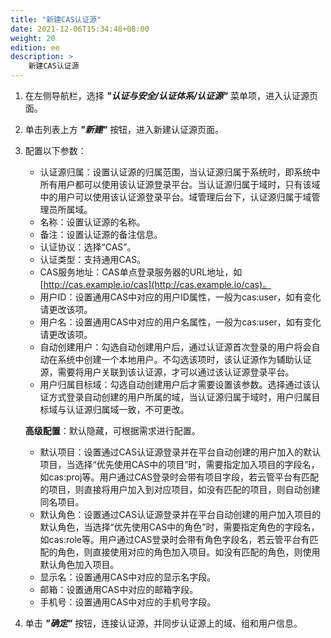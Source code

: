 ```yaml
---
title: "新建CAS认证源"
date: 2021-12-06T15:34:48+08:00
weight: 20
edition: ee
description: >
    新建CAS认证源
---
```


1. 在左侧导航栏，选择 **_"认证与安全/认证体系/认证源"_** 菜单项，进入认证源页面。
2. 单击列表上方 **_"新建"_** 按钮，进入新建认证源页面。
2. 配置以下参数：
    - 认证源归属：设置认证源的归属范围，当认证源归属于系统时，即系统中所有用户都可以使用该认证源登录平台。当认证源归属于域时，只有该域中的用户可以使用该认证源登录平台。域管理后台下，认证源归属于域管理员所属域。
    - 名称：设置认证源的名称。
    - 备注：设置认证源的备注信息。
    - 认证协议：选择“CAS”。
    - 认证类型：支持通用CAS。
    - CAS服务地址：CAS单点登录服务器的URL地址，如[http://cas.example.io/cas](http://cas.example.io/cas)。
    - 用户ID：设置通用CAS中对应的用户ID属性，一般为cas:user，如有变化请更改该项。
    - 用户名：设置通用CAS中对应的用户名属性，一般为cas:user，如有变化请更改该项。
    - 自动创建用户：勾选自动创建用户后，通过认证源首次登录的用户将会自动在系统中创建一个本地用户。不勾选该项时，该认证源作为辅助认证源，需要将用户关联到该认证源，才可以通过该认证源登录平台。
    - 用户归属目标域：勾选自动创建用户后才需要设置该参数。选择通过该认证方式登录自动创建的用户所属的域，当认证源归属于域时，用户归属目标域与认证源归属域一致，不可更改。
         
    **高级配置**：默认隐藏，可根据需求进行配置。

    - 默认项目：设置通过CAS认证源登录并在平台自动创建的用户加入的默认项目，当选择“优先使用CAS中的项目”时，需要指定加入项目的字段名，如cas:proj等。用户通过CAS登录时会带有项目字段，若云管平台有匹配的项目，则直接将用户加入到对应项目，如没有匹配的项目，则自动创建同名项目。
    - 默认角色：设置通过CAS认证源登录并在平台自动创建的用户加入项目的默认角色，当选择“优先使用CAS中的角色”时，需要指定角色的字段名，如cas:role等。用户通过CAS登录时会带有角色字段名，若云管平台有匹配的角色，则直接使用对应的角色加入项目。如没有匹配的角色，则使用默认角色加入项目。
    - 显示名：设置通用CAS中对应的显示名字段。
    - 邮箱：设置通用CAS中对应的邮箱字段。
    - 手机号：设置通用CAS中对应的手机号字段。
3. 单击 **_"确定"_** 按钮，连接认证源，并同步认证源上的域、组和用户信息。
